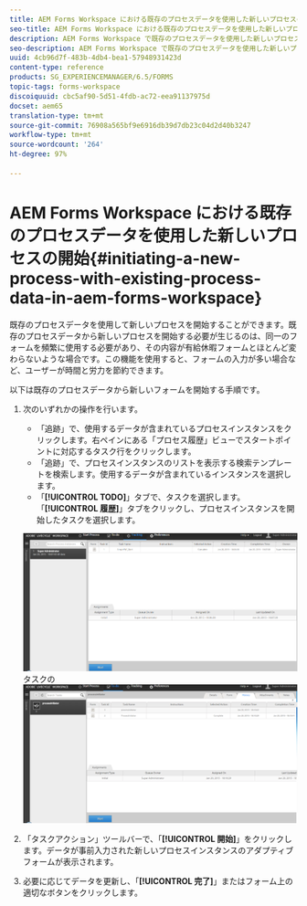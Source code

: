 ```yaml
---
title: AEM Forms Workspace における既存のプロセスデータを使用した新しいプロセスの開始
seo-title: AEM Forms Workspace における既存のプロセスデータを使用した新しいプロセスの開始
description: AEM Forms Workspace で既存のプロセスデータを使用した新しいプロセスを開始する方法について説明します。
seo-description: AEM Forms Workspace で既存のプロセスデータを使用した新しいプロセスを開始する方法について説明します。
uuid: 4cb96d7f-483b-4db4-bea1-57948931423d
content-type: reference
products: SG_EXPERIENCEMANAGER/6.5/FORMS
topic-tags: forms-workspace
discoiquuid: cbc5af90-5d51-4fdb-ac72-eea91137975d
docset: aem65
translation-type: tm+mt
source-git-commit: 76908a565bf9e6916db39d7db23c04d2d40b3247
workflow-type: tm+mt
source-wordcount: '264'
ht-degree: 97%

---
```



# AEM Forms Workspace における既存のプロセスデータを使用した新しいプロセスの開始{#initiating-a-new-process-with-existing-process-data-in-aem-forms-workspace}

既存のプロセスデータを使用して新しいプロセスを開始することができます。既存のプロセスデータから新しいプロセスを開始する必要が生じるのは、同一のフォームを頻繁に使用する必要があり、その内容が有給休暇フォームとほとんど変わらないような場合です。この機能を使用すると、フォームの入力が多い場合など、ユーザーが時間と労力を節約できます。

以下は既存のプロセスデータから新しいフォームを開始する手順です。

1. 次のいずれかの操作を行います。

   * 「追跡」で、使用するデータが含まれているプロセスインスタンスをクリックします。右ペインにある「プロセス履歴」ビューでスタートポイントに対応するタスク行をクリックします。
   * 「追跡」で、プロセスインスタンスのリストを表示する検索テンプレートを検索します。使用するデータが含まれているインスタンスを選択します。
   * 「**[!UICONTROL TODO]**」タブで、タスクを選択します。「**[!UICONTROL 履歴]**」タブをクリックし、プロセスインスタンスを開始したタスクを選択します。

   ![タスクの選択](assets/start3_new.png) タスクの ![選択](assets/start1_new.png)

1. 「タスクアクション」ツールバーで、「**[!UICONTROL 開始]**」をクリックします。データが事前入力された新しいプロセスインスタンスのアダプティブフォームが表示されます。

1. 必要に応じてデータを更新し、「**[!UICONTROL 完了]**」またはフォーム上の適切なボタンをクリックします。

